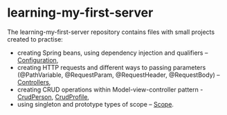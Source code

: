 # learning-my-first-server

The learning-my-first-server repository contains files with small projects created to practise:
- creating Spring beans, using dependency injection and qualifiers – [Configuration]( https://github.com/katarzynaNow/learning-my-first-server/tree/master/src/main/java/com/example/myfirstserver/configuration),
- creating HTTP requests and different ways to passing parameters (@PathVariable, @RequestParam,  @RequestHeader, @RequestBody) – [Controllers]( https://github.com/katarzynaNow/learning-my-first-server/tree/master/src/main/java/com/example/myfirstserver/controllers),
- creating CRUD operations within Model-view-controller pattern - [CrudPerson]( https://github.com/katarzynaNow/learning-my-first-server/tree/master/src/main/java/com/example/myfirstserver/crudPerson), [CrudProfile]( https://github.com/katarzynaNow/learning-my-first-server/tree/master/src/main/java/com/example/myfirstserver/crudProfile),
- using singleton and prototype types of scope – [Scope]( https://github.com/katarzynaNow/learning-my-first-server/tree/master/src/main/java/com/example/myfirstserver/scope).

